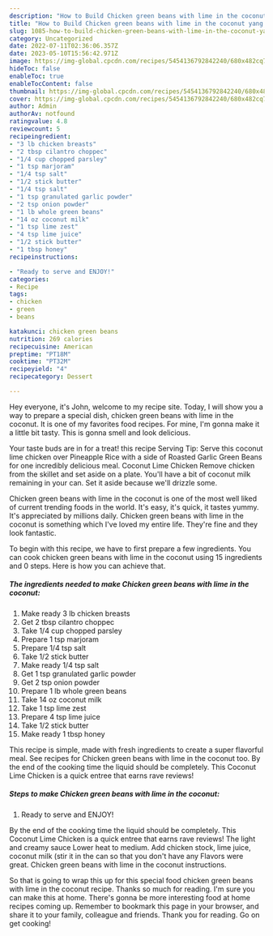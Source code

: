 ```yaml
---
description: "How to Build Chicken green beans with lime in the coconut yang Delicious"
title: "How to Build Chicken green beans with lime in the coconut yang Delicious"
slug: 1085-how-to-build-chicken-green-beans-with-lime-in-the-coconut-yang-delicious
category: Uncategorized
date: 2022-07-11T02:36:06.357Z
date: 2023-05-10T15:56:42.971Z
image: https://img-global.cpcdn.com/recipes/5454136792842240/680x482cq70/chicken-green-beans-with-lime-in-the-coconut-recipe-main-photo.jpg
hideToc: false
enableToc: true
enableTocContent: false
thumbnail: https://img-global.cpcdn.com/recipes/5454136792842240/680x482cq70/chicken-green-beans-with-lime-in-the-coconut-recipe-main-photo.jpg
cover: https://img-global.cpcdn.com/recipes/5454136792842240/680x482cq70/chicken-green-beans-with-lime-in-the-coconut-recipe-main-photo.jpg
author: Admin
authorAv: notfound
ratingvalue: 4.8
reviewcount: 5
recipeingredient:
- "3 lb chicken breasts"
- "2 tbsp cilantro choppec"
- "1/4 cup chopped parsley"
- "1 tsp marjoram"
- "1/4 tsp salt"
- "1/2 stick butter"
- "1/4 tsp salt"
- "1 tsp granulated garlic powder"
- "2 tsp onion powder"
- "1 lb whole green beans"
- "14 oz coconut milk"
- "1 tsp lime zest"
- "4 tsp lime juice"
- "1/2 stick butter"
- "1 tbsp honey"
recipeinstructions:

- "Ready to serve and ENJOY!"
categories:
- Recipe
tags:
- chicken
- green
- beans

katakunci: chicken green beans 
nutrition: 269 calories
recipecuisine: American
preptime: "PT18M"
cooktime: "PT32M"
recipeyield: "4"
recipecategory: Dessert

---
```



Hey everyone, it's John, welcome to my recipe site. Today, I will show you a way to prepare a special dish, chicken green beans with lime in the coconut. It is one of my favorites food recipes. For mine, I'm gonna make it a little bit tasty. This is gonna smell and look delicious.

Your taste buds are in for a treat! this recipe Serving Tip: Serve this coconut lime chicken over Pineapple Rice with a side of Roasted Garlic Green Beans for one incredibly delicious meal. Coconut Lime Chicken Remove chicken from the skillet and set aside on a plate. You&#39;ll have a bit of coconut milk remaining in your can. Set it aside because we&#39;ll drizzle some.

Chicken green beans with lime in the coconut is one of the most well liked of current trending foods in the world. It's easy, it's quick, it tastes yummy. It's appreciated by millions daily. Chicken green beans with lime in the coconut is something which I've loved my entire life. They're fine and they look fantastic.


To begin with this recipe, we have to first prepare a few ingredients. You can cook chicken green beans with lime in the coconut using 15 ingredients and 0 steps. Here is how you can achieve that.

<!--inarticleads1-->

##### The ingredients needed to make Chicken green beans with lime in the coconut:

1. Make ready 3 lb chicken breasts
1. Get 2 tbsp cilantro choppec
1. Take 1/4 cup chopped parsley
1. Prepare 1 tsp marjoram
1. Prepare 1/4 tsp salt
1. Take 1/2 stick butter
1. Make ready 1/4 tsp salt
1. Get 1 tsp granulated garlic powder
1. Get 2 tsp onion powder
1. Prepare 1 lb whole green beans
1. Take 14 oz coconut milk
1. Take 1 tsp lime zest
1. Prepare 4 tsp lime juice
1. Take 1/2 stick butter
1. Make ready 1 tbsp honey


This recipe is simple, made with fresh ingredients to create a super flavorful meal. See recipes for Chicken green beans with lime in the coconut too. By the end of the cooking time the liquid should be completely. This Coconut Lime Chicken is a quick entree that earns rave reviews! 

<!--inarticleads2-->

##### Steps to make Chicken green beans with lime in the coconut:


1. Ready to serve and ENJOY!

By the end of the cooking time the liquid should be completely. This Coconut Lime Chicken is a quick entree that earns rave reviews! The light and creamy sauce Lower heat to medium. Add chicken stock, lime juice, coconut milk (stir it in the can so that you don&#39;t have any Flavors were great. Chicken green beans with lime in the coconut instructions. 

So that is going to wrap this up for this special food chicken green beans with lime in the coconut recipe. Thanks so much for reading. I'm sure you can make this at home. There's gonna be more interesting food at home recipes coming up. Remember to bookmark this page in your browser, and share it to your family, colleague and friends. Thank you for reading. Go on get cooking!
